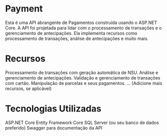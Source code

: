 # Payment
Esta é uma API abrangente de Pagamentos construída usando o ASP.NET Core. A API foi projetada para lidar com o processamento de transações e o gerenciamento de antecipações. Ela implementa recursos como processamento de transações, análise de antecipações e muito mais.

# Recursos

Processamento de transações com geração automática de NSU.
Análise e gerenciamento de antecipações.
Validação e gerenciamento de transações com cartão.
Manipulação de parcelas e seus pagamentos.
... (Adicione mais recursos, se aplicável)

# Tecnologias Utilizadas
ASP.NET Core
Entity Framework Core
SQL Server (ou seu banco de dados preferido)
Swagger para documentação da API
